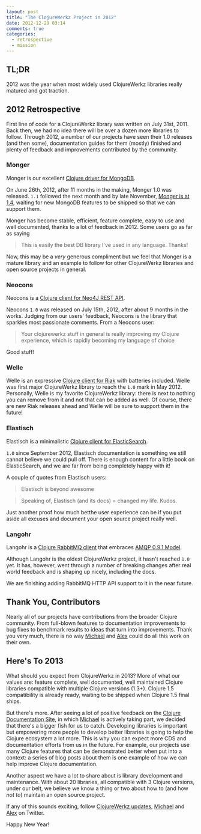 ```yaml
---
layout: post
title: "The ClojureWerkz Project in 2012"
date: 2012-12-29 03:14
comments: true
categories:
  - retrospective
  - mission
---
```


## TL;DR

2012 was the year when most widely used ClojureWerkz libraries really matured and got traction.


## 2012 Retrospective

First line of code for a ClojureWerkz library was written on July 31st, 2011. Back then, we had no idea there will be
over a dozen more libraries to follow. Through 2012, a number of our projects have seen their 1.0 releases (and then some),
documentation guides for them (mostly) finished and plenty of feedback and improvements contributed by the community.

### Monger

Monger is our excellent [Clojure driver for MongoDB](http://clojuremongodb.info).

On June 26th, 2012, after 11 months in the making, Monger 1.0 was released. `1.1` followed the next month
and by late November, [Monger is at 1.4](http://blog.clojurewerkz.org/blog/2012/11/27/monger-1-dot-4-0-is-released/),
waiting for new MongoDB features to be shipped so that we can support them.

Monger has become stable, efficient, feature complete, easy to use and well documented, thanks to a lot of feedback
in 2012. Some users go as far as saying

> This is easily the best DB library I've used in any language. Thanks!

Now, this may be a *very* generous compliment but we feel that Monger is a mature library and an example to
follow for other ClojureWerkz libraries and open source projects in general.


### Neocons

Neocons is a [Clojure client for Neo4J REST API](http://clojureneo4j.info).

Neocons `1.0` was released on July 15th, 2012, after about 9 months in the works. Judging from our users'
feedback, Neocons is the library that sparkles most passionate comments. From a Neocons user:

> Your clojurewerkz stuff in general is really improving my Clojure experience, which is rapidly becoming my language of choice

Good stuff!


### Welle

Welle is an expressive [Clojure client for Riak](http://clojurewelle.info) with batteries included. Welle was first major
ClojureWerkz library to reach the `1.0` mark in May 2012. Personally, Welle is my favorite ClojureWerkz library:
there is next to nothing you can remove from it and not that can be added as well. Of course, there are new
Riak releases ahead and Welle will be sure to support them in the future!


### Elastisch

Elastisch is a minimalistic [Clojure client for ElasticSearch](http://clojureelasticsearch.info).

`1.0` since September 2012, Elastisch documentation is something we still cannot believe we could pull off. There is enough
content for a little book on ElasticSearch, and we are far from being completely happy with it!

A couple of quotes from Elastisch users:

> Elastisch is beyond awesome

> Speaking of, Elastisch (and its docs) = changed my life. Kudos.

Just another proof how much betthe user experience can be if you put aside all excuses and document your open source
project really well.


### Langohr

Langohr is a [Clojure RabbitMQ client](http://clojurerabbitmq.info) that embraces [AMQP 0.9.1 Model](http://www.rabbitmq.com/tutorials/amqp-concepts.html).

Although Langohr is the oldest ClojureWerkz project, it hasn't reached `1.0` yet. It has, however, went through a number of breaking
changes after real world feedback and is shaping up nicely, including the docs.

We are finishing adding RabbitMQ HTTP API support to it in the near future.


## Thank You, Contributors

Nearly all of our projects have contributions from the broader Clojure community. From full-blown features to documentation improvements
to bug fixes to benchmark results to ideas that turn into improvements. Thank you very much, there is no way
[Michael](http://twitter.com/michaelklishin) and [Alex](http://twitter.com/ifesdjeen) could do all this work on their own.


## Here's To 2013

What should you expect from ClojureWerkz in 2013? More of what our values are: feature complete, well documented,
well maintained Clojure libraries compatible with multiple Clojure versions (1.3+). Clojure 1.5 compatibility is already
ready, waiting to be shipped when Clojure 1.5 final ships.

But there's more. After seeing a lot of positive feedback on the [Clojure Documentation Site](http://clojure-doc.org), in which
[Michael](http://twitter.com/michaelklishin) is actively taking part, we decided that there's a bigger fish for us to catch.
Developing libraries is important but empowering more people to develop better libraries is going to help the Clojure ecosystem
a lot more. This is why you can expect more CDS and documentation efforts from us in the future. For example, our projects
use many Clojure features that can be demonstrated better when put into a context: a series of blog posts about them
is one example of how we can help improve Clojure documentation.

Another aspect we have a lot to share about is library development and maintenance. With about 20 libraries, all compatible with 3
Clojure versions, under our belt, we believe we know a thing or two about how to (and how *not to*) maintain
an open source project.

If any of this sounds exciting, follow [ClojureWerkz updates](http://twitter.com/clojurewerkz), [Michael](http://twitter.com/michaelklishin) and [Alex](http://twitter.com/ifesdjeen)
on Twitter.

Happy New Year!
